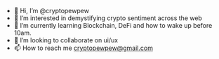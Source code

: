 - 👋 Hi, I’m @cryptopewpew 
- 👀 I’m interested in demystifying crypto sentiment across the web
- 🌱 I’m currently learning Blockchain, DeFi and how to wake up before 10am.
- 💞️ I’m looking to collaborate on ui/ux
- 📫 How to reach me cryptopewpew@gmail.com

<!---
cryptopewpew/cryptopewpew is a ✨ special ✨ repository because its `README.md` (this file) appears on your GitHub profile.
You can click the Preview link to take a look at your changes.
--->
